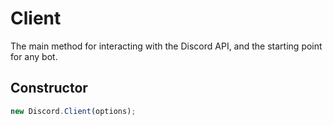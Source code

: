 # Client
The main method for interacting with the Discord API, and the starting point for any bot.

## Constructor
```js
new Discord.Client(options);
```
